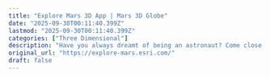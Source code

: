 ```yaml
---
title: "Explore Mars 3D App | Mars 3D Globe"
date: "2025-09-30T00:11:40.399Z"
lastmod: "2025-09-30T00:11:40.399Z"
categories: ["Three Dimensional"]
description: "Have you always dreamt of being an astronaut? Come close by exploring Mars, with this 3D globe app that displays canyons, mountains &amp; craters along with the location of previous missions!"
original_url: "https://explore-mars.esri.com/"
draft: false
---
```

